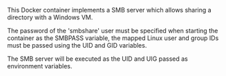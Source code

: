 This Docker container implements a SMB server which allows sharing a directory with a
Windows VM.

The password of the 'smbshare' user must be specified when starting the container as the SMBPASS variable,
the mapped Linux user and group IDs must be passed using the UID and GID variables.

The SMB server will be executed as the UID and UIG passed as environment variables.
